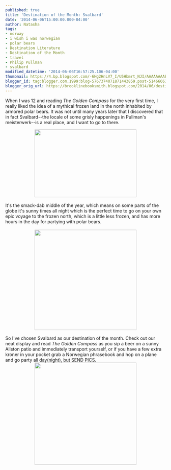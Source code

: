 ```yaml
---
published: true
title: 'Destination of the Month: Svalbard'
date: '2014-06-06T15:00:00.000-04:00'
author: Natasha
tags:
- norway
- i wish i was norwegian
- polar bears
- Destination Literature
- Destination of the Month
- travel
- Philip Pullman
- svalbard
modified_datetime: '2014-06-06T16:57:25.106-04:00'
thumbnail: https://4.bp.blogspot.com/-6Hg2HnLV7_I/U5Hbmrt_NJI/AAAAAAAABjM/X1mcKPuFr0s/s72-c/Longyearbyen-Svalbard.jpg
blogger_id: tag:blogger.com,1999:blog-5767374071871443859.post-5146666175745938551
blogger_orig_url: https://brooklinebooksmith.blogspot.com/2014/06/destination-of-month-svalbard.html
---
```


When I was 12 and reading <i>The Golden Compass </i>for the very first time, I really liked the idea of a mythical frozen land in the north inhabited by armored polar bears. It was not until many years later that I discovered that in fact Svalbard--the locale of some grisly happenings in Pullman's meisterwerk--is a real place, and I want to go to there.<br /><div class="separator" style="clear: both; text-align: center;"><a href="https://4.bp.blogspot.com/-6Hg2HnLV7_I/U5Hbmrt_NJI/AAAAAAAABjM/X1mcKPuFr0s/s1600/Longyearbyen-Svalbard.jpg" imageanchor="1" style="margin-left: 1em; margin-right: 1em;"><img border="0" src="https://4.bp.blogspot.com/-6Hg2HnLV7_I/U5Hbmrt_NJI/AAAAAAAABjM/X1mcKPuFr0s/s1600/Longyearbyen-Svalbard.jpg" height="212" width="320" /></a></div><div class="separator" style="clear: both; text-align: center;"><br /></div>It's the smack-dab middle of the year, which means on some parts of the globe it's sunny times all night which is the perfect time to go on your own epic voyage to the frozen north, which is a little less frozen, and has more hours in the day for partying with polar bears.<br /><br /><div class="separator" style="clear: both; text-align: center;"><a href="https://2.bp.blogspot.com/-4RhnGkWYdYk/U5HbgnPQXSI/AAAAAAAABi8/t0_STd7hcMo/s1600/85x2u1.png" imageanchor="1" style="margin-left: 1em; margin-right: 1em;"><img border="0" src="https://2.bp.blogspot.com/-4RhnGkWYdYk/U5HbgnPQXSI/AAAAAAAABi8/t0_STd7hcMo/s1600/85x2u1.png" height="314" width="320" /></a></div><div class="separator" style="clear: both; text-align: center;"><br /></div>So I've chosen Svalbard as our destination of the month. Check out our neat display and read <i>The Golden Compass</i>&nbsp;as you sip a beer on a sunny Allston patio and immediately transport yourself, or if you have a few extra kroner in your pocket grab a Norwegian phrasebook and hop on a plane and go party all day(night), but SEND PICS.<br /><div class="separator" style="clear: both; text-align: center;"><a href="https://2.bp.blogspot.com/-pbr82x3bDjo/U5HciibbsjI/AAAAAAAABjU/w-bzvjkNe68/s1600/10431936_390659894405342_136759777_n.jpg" imageanchor="1" style="margin-left: 1em; margin-right: 1em;"><img border="0" src="https://2.bp.blogspot.com/-pbr82x3bDjo/U5HciibbsjI/AAAAAAAABjU/w-bzvjkNe68/s1600/10431936_390659894405342_136759777_n.jpg" height="320" width="320" /></a></div>